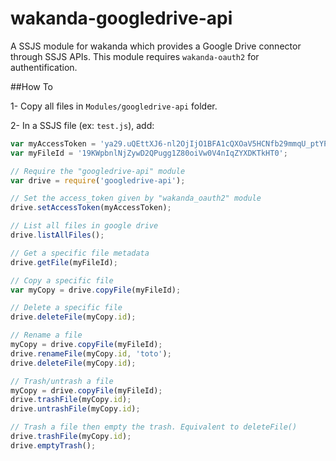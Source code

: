 # wakanda-googledrive-api

A SSJS module for wakanda which provides a Google Drive connector through SSJS APIs.
This module requires `wakanda-oauth2` for authentification.

##How To

1- Copy all files in `Modules/googledrive-api` folder.

2- In a SSJS file (ex: `test.js`), add:

```javascript
var myAccessToken = 'ya29.uQEttXJ6-nl2OjIjO1BFA1cQXOaV5HCNfb29mmqU_ptYPSCtPVHaZnSD9VSonu6ButeH';
var myFileId = '19KWpbnlNjZywD2QPugg1Z80oiVw0V4nIqZYXDKTkHT0';

// Require the "googledrive-api" module
var drive = require('googledrive-api');

// Set the access_token given by "wakanda_oauth2" module
drive.setAccessToken(myAccessToken);

// List all files in google drive
drive.listAllFiles();

// Get a specific file metadata 
drive.getFile(myFileId);

// Copy a specific file
var myCopy = drive.copyFile(myFileId);

// Delete a specific file
drive.deleteFile(myCopy.id);

// Rename a file
myCopy = drive.copyFile(myFileId);
drive.renameFile(myCopy.id, 'toto');
drive.deleteFile(myCopy.id);

// Trash/untrash a file
myCopy = drive.copyFile(myFileId);
drive.trashFile(myCopy.id);
drive.untrashFile(myCopy.id);

// Trash a file then empty the trash. Equivalent to deleteFile()
drive.trashFile(myCopy.id);
drive.emptyTrash();
```
